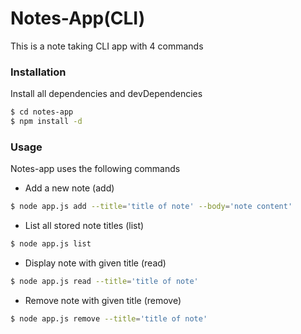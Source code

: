 # Notes-App(CLI)

This is a note taking CLI app with 4 commands

### Installation

Install all dependencies and devDependencies

```sh
$ cd notes-app
$ npm install -d
```
### Usage

Notes-app uses the following commands

* Add a new note (add)
```sh
$ node app.js add --title='title of note' --body='note content'
```
* List all stored note titles (list)
```sh
$ node app.js list
```
* Display note with given title (read)
```sh
$ node app.js read --title='title of note'
```
* Remove note with given title (remove)
```sh
$ node app.js remove --title='title of note'
```

